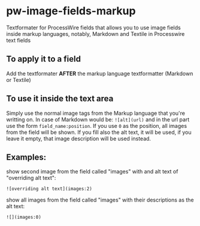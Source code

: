 # pw-image-fields-markup
Textformater for ProcessWire fields that allows you to use image fields inside markup languages, notably, Markdown and Textile in Processwire text fields

## To apply it to a field

Add the textformater **AFTER** the markup language textformatter (Markdown or Textile)

## To use it inside the text area

Simply use the normal image tags from the Markup language that you're writting on. In case of Markdown would be: `![alt](url)` and in the url part use the form `field_name:position`. If you use `0` as the position, all images from the field will be shown. If you fill also the alt text, it will be used, if you leave it empty, that image description will be used instead.

## Examples:

show second image from the field called "images" with and alt text of "overriding alt text":

`![overriding alt text](images:2)`

show all images from the field called "images" with their descriptions as the alt text:

`![](images:0)`



